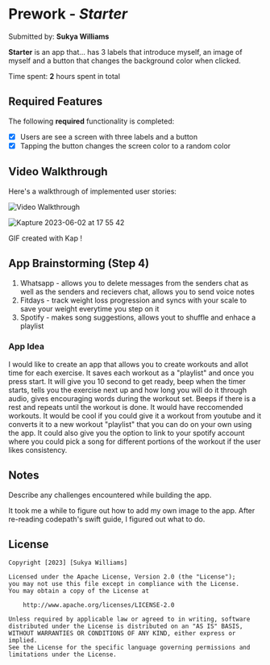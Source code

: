 # Prework - *Starter*

Submitted by: **Sukya Williams**

**Starter** is an app that... has 3 labels that introduce myself, an image of myself and a button that changes the background color when clicked.

Time spent: **2** hours spent in total

## Required Features

The following **required** functionality is completed:

- [X] Users are see a screen with three labels and a button
- [X] Tapping the button changes the screen color to a random color
 
## Video Walkthrough

Here's a walkthrough of implemented user stories:

<img src='http://i.imgur.com/link/to/your/gif/file.gif' title='Video Walkthrough' width='' alt='Video Walkthrough' />

<!-- Replace this with whatever GIF tool you used! -->
![Kapture 2023-06-02 at 17 55 42](https://github.com/Sukya1/IOS101-Codepath-Prework/assets/90349473/be6d5a28-9f23-46fa-845c-45ff58b4839c)

GIF created with Kap !

<!-- Recommended tools:
[Kap](https://getkap.co/) for macOS
[ScreenToGif](https://www.screentogif.com/) for Windows
[peek](https://github.com/phw/peek) for Linux. -->

## App Brainstorming (Step 4)
 1. Whatsapp - allows you to delete messages from the senders chat as well as the senders and recievers chat, allows you to send voice notes
 2. Fitdays - track weight loss progression and syncs with your scale to save your weight everytime you step on it
 3. Spotify - makes song suggestions, allows yout to shuffle and enhace a playlist

### App Idea 
I would like to create an app that allows you to create workouts and allot time for each exercise. It saves each workout as a "playlist" and once you press start. It will give you 10 second to get ready, beep when the timer starts, tells you the exercise next up and how long you will do it through audio, gives encouraging words during the workout set. Beeps if there is a rest and repeats until the workout is done. It would have reccomended workouts. It would be cool if you could give it a workout from youtube and it converts it to a new workout "playlist" that you can do on your own using the app. It could also give you the option to link to your spotify account where you could pick a song for different portions of the workout if the user likes consistency. 
## Notes

Describe any challenges encountered while building the app.

It took me a while to figure out how to add my own image to the app. 
After re-reading codepath's swift guide, I figured out what to do. 

## License

    Copyright [2023] [Sukya Williams]

    Licensed under the Apache License, Version 2.0 (the "License");
    you may not use this file except in compliance with the License.
    You may obtain a copy of the License at

        http://www.apache.org/licenses/LICENSE-2.0

    Unless required by applicable law or agreed to in writing, software
    distributed under the License is distributed on an "AS IS" BASIS,
    WITHOUT WARRANTIES OR CONDITIONS OF ANY KIND, either express or implied.
    See the License for the specific language governing permissions and
    limitations under the License.
